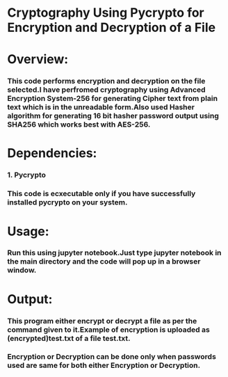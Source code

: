 # Cryptography Using Pycrypto for Encryption and Decryption of a File
# Overview:
### This code performs encryption and decryption on the file selected.I have perfromed cryptography using Advanced Encryption System-256 for generating Cipher text from plain text which is in the unreadable form.Also used Hasher algorithm for generating 16 bit hasher password output using SHA256 which works best with AES-256.
# Dependencies:
### 1. Pycrypto
### This code is ecxecutable only if you have successfully installed pycrypto on your system.
# Usage:
### Run this using jupyter notebook.Just type jupyter notebook in the main directory and the code will pop up in a browser window.
# Output:
### This program either encrypt or decrypt a file as per the command given to it.Example of encryption is uploaded as (encrypted)test.txt of a file test.txt. 
### Encryption or Decryption can be done only when passwords used are same for both either Encryption or  Decryption. 
